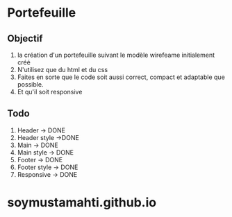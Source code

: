 # Portefeuille

## Objectif

1. la création d'un portefeuille suivant le modèle wirefeame initialement créé
2. N'utilisez que du html et du css
3. Faites en sorte que le code soit aussi correct, compact et adaptable que possible.
4. Et qu'il soit responsive

## Todo

1. Header -> DONE
2. Header style ->DONE
3. Main -> DONE
4. Main style -> DONE
5. Footer -> DONE
6. Footer style -> DONE
7. Responsive -> DONE

# soymustamahti.github.io
